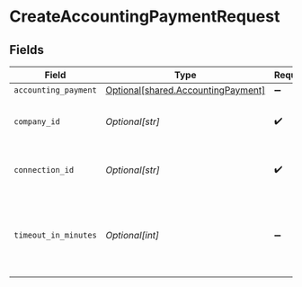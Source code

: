 # CreateAccountingPaymentRequest


## Fields

| Field                                                                              | Type                                                                               | Required                                                                           | Description                                                                        | Example                                                                            |
| ---------------------------------------------------------------------------------- | ---------------------------------------------------------------------------------- | ---------------------------------------------------------------------------------- | ---------------------------------------------------------------------------------- | ---------------------------------------------------------------------------------- |
| `accounting_payment`                                                               | [Optional[shared.AccountingPayment]](undefined/models/shared/accountingpayment.md) | :heavy_minus_sign:                                                                 | N/A                                                                                |                                                                                    |
| `company_id`                                                                       | *Optional[str]*                                                                    | :heavy_check_mark:                                                                 | Unique identifier for a company.                                                   | 8a210b68-6988-11ed-a1eb-0242ac120002                                               |
| `connection_id`                                                                    | *Optional[str]*                                                                    | :heavy_check_mark:                                                                 | Unique identifier for a connection.                                                | 2e9d2c44-f675-40ba-8049-353bfcb5e171                                               |
| `timeout_in_minutes`                                                               | *Optional[int]*                                                                    | :heavy_minus_sign:                                                                 | Time limit for the push operation to complete before it is timed out.              |                                                                                    |